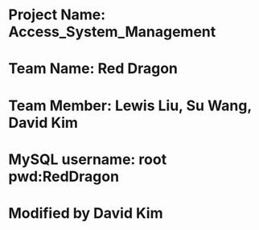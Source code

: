 # Project Name: Access_System_Management
# Team Name: Red Dragon
# Team Member: Lewis Liu, Su Wang, David Kim
# MySQL username: root pwd:RedDragon
# Modified by David Kim
